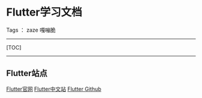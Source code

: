 # Flutter学习文档

Tags ： zaze 嘎嘣脆


---

[TOC]

---

## Flutter站点

[Flutter官网][1]
[Flutter中文站][2]
[Flutter Github][3]

[1]: https://flutter.io/
[2]: https://flutterchina.club/
[3]: https://github.com/flutter/flutter




